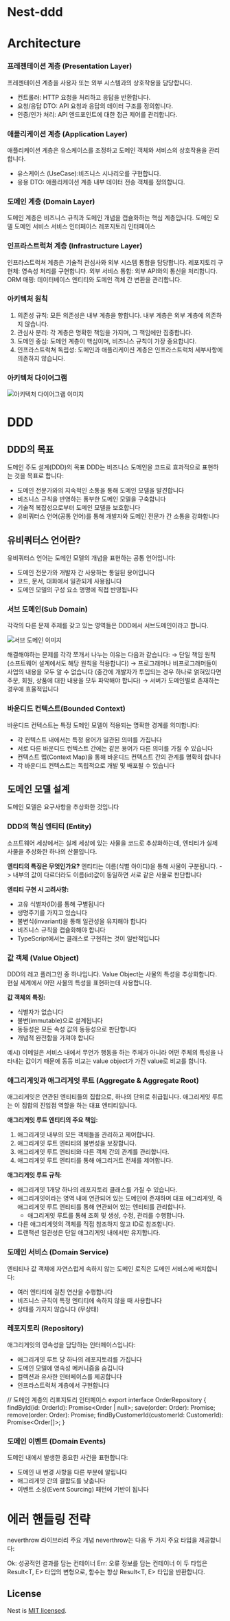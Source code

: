 # Nest-ddd

# Architecture

### 프레젠테이션 계층 (Presentation Layer)

프레젠테이션 계층을 사용자 또는 외부 시스템과의 상호작용을 담당합니다.

- 컨트롤러: HTTP 요청을 처리하고 응답을 반환합니다.
- 요청/응답 DTO: API 요청과 응답의 데이터 구조를 정의합니다.
- 인증/인가 처리: API 엔드포인트에 대한 접근 제어를 관리합니다.

### 애플리케이션 계층 (Application Layer)

애플리케이션 계층은 유스케이스를 조정하고 도메인 객체와 서비스의 상호작용을 관리합니다.

- 유스케이스 (UseCase):비즈니스 시나리오를 구현합니다.
- 응용 DTO: 애플리케이션 계층 내부 데이터 전송 객체를 정의합니다.

### 도메인 계층 (Domain Layer)

도메인 계층은 비즈니스 규칙과 도메인 개념을 캡슐화하는 핵심 계층입니다.
도메인 모델
도메인 서비스
서비스 인터페이스
레포지토리 인터페이스

### 인프라스트럭쳐 계층 (Infrastructure Layer)

인프라스트럭쳐 계층은 기술적 관심사와 외부 시스템 통합을 담당합니다.
레포지토리 구현체: 영속성 처리를 구현합니다.
외부 서비스 통합: 외부 API와의 통신을 처리합니다.
ORM 매핑: 데이터베이스 엔티티와 도메인 객체 간 변환을 관리합니다.

### 아키텍처 원칙

1. 의존성 규칙: 모든 의존성은 내부 계층을 향합니다. 내부 계층은 외부 계층에 의존하지 않습니다.
2. 관심사 분리: 각 계층은 명확한 책임을 가지며, 그 책임에만 집중합니다.
3. 도메인 중심: 도메인 계층이 핵심이며, 비즈니스 규칙이 가장 중요합니다.
4. 인프라스트럭쳐 독립성: 도메인과 애플리케이션 계층은 인프라스트럭처 세부사항에 의존하지 않습니다.

### 아키텍처 다이어그램

![아키텍처 다이어그램 이미지](/architecture-diagram.png)

# DDD

## DDD의 목표

도메인 주도 설계(DDD)의 목표
DDD는 비즈니스 도메인을 코드로 효과적으로 표현하는 것을 목표로 합니다:

- 도메인 전문가와의 지속적인 소통을 통해 도메인 모델을 발견합니다
- 비즈니스 규칙을 반영하는 풍부한 도메인 모델을 구축합니다
- 기술적 복잡성으로부터 도메인 모델을 보호합니다
- 유비쿼터스 언어(공통 언어)를 통해 개발자와 도메인 전문가 간 소통을 강화합니다

## 유비쿼터스 언어란?

유비쿼터스 언어는 도메인 모델의 개념을 표현하는 공통 언어입니다:

- 도메인 전문가와 개발자 간 사용하는 통일된 용어입니다
- 코드, 문서, 대화에서 일관되게 사용됩니다
- 도메인 모델의 구성 요소 명명에 직접 반영됩니다

### 서브 도메인(Sub Domain)

각각의 다른 문제 주제를 갖고 있는 영역들은 DDD에서 서브도메인이라고 합니다.

![서브 도메인 이미지](/sub-domain.png)

해결해야하는 문제를 각각 쪼개서 나누는 이유는 다음과 같습니다:
→ 단일 책임 원칙 (소프트웨어 설계에서도 해당 원칙을 적용합니다)
→ 프로그래머나 비프로그래머들이 사업의 내용을 모두 알 수 없습니다 (중간에 개발자가 투입되는 경우 하나로 얽혀있다면 주문, 회원, 상품에 대한 내용을 모두 파악해야 합니다)
→ 서버가 도메인별로 존재하는 경우에 효율적입니다

### 바운디드 컨텍스트(Bounded Context)

바운디드 컨텍스트는 특정 도메인 모델이 적용되는 명확한 경계를 의미합니다:

- 각 컨텍스트 내에서는 특정 용어가 일관된 의미를 가집니다
- 서로 다른 바운디드 컨텍스트 간에는 같은 용어가 다른 의미를 가질 수 있습니다
- 컨텍스트 맵(Context Map)을 통해 바운디드 컨텍스트 간의 관계를 명확히 합니다
- 각 바운디드 컨텍스트는 독립적으로 개발 및 배포될 수 있습니다

## 도메인 모델 설계

도메인 모델은 요구사항을 추상화한 것입니다

### DDD의 핵심 엔티티 (Entity)

소프트웨어 세상에서는 실제 세상에 있는 사물을 코드로 추상화하는데, 엔티티가 실제 사물을 추상화한 하나의 산물입니다.

**엔티티의 특징은 무엇인가요?**
엔티티는 이름(식별 아이디)을 통해 사물이 구분됩니다.
-> 내부의 값이 다르더라도 이름(id)값이 동일하면 서로 같은 사물로 판단합니다

**엔티티 구현 시 고려사항:**

- 고유 식별자(ID)를 통해 구별됩니다
- 생명주기를 가지고 있습니다
- 불변식(invariant)을 통해 일관성을 유지해야 합니다
- 비즈니스 규칙을 캡슐화해야 합니다
- TypeScript에서는 클래스로 구현하는 것이 일반적입니다

### 값 객체 (Value Object)

DDD의 레고 플러그인 중 하나입니다.
Value Object는 사물의 특성을 추상화합니다.
현실 세계에서 어떤 사물의 특성을 표현하는데 사용합니다.

**값 객체의 특징:**

- 식별자가 없습니다
- 불변(immutable)으로 설계됩니다
- 동등성은 모든 속성 값의 동등성으로 판단합니다
- 개념적 완전함을 가져야 합니다

예시) 이메일은 서비스 내에서 무언가 행동을 하는 주체가 아니라 어떤 주체의 특성을 나타내는 값이기 때문에 동등 비교는 value object가 가진 value로 비교를 합니다.

### 애그리게잇과 애그리게잇 루트 (Aggregate & Aggregate Root)

애그리게잇은 연관된 엔티티들의 집합으로, 하나의 단위로 취급됩니다. 애그리게잇 루트는 이 집합의 진입점 역할을 하는 대표 엔티티입니다.

**애그리게잇 루트 엔티티의 주요 책임:**

1. 애그리게잇 내부의 모든 객체들을 관리하고 제어합니다.
2. 애그리게잇 루트 엔티티의 불변성을 보장합니다.
3. 애그리게잇 루트 엔티티와 다른 객체 간의 관계를 관리합니다.
4. 애그리게잇 루트 엔티티를 통해 애그리거트 전체를 제어합니다.

**애그리게잇 루트 규칙:**

- 애그리게잇 1개당 하나의 레포지토리 클래스를 가질 수 있습니다.
- 애그리게잇이라는 영역 내에 연관되어 있는 도메인이 존재하며 대표 애그리게잇, 즉 애그리게잇 루트 엔티티를 통해 연관되어 있는 엔티티를 관리합니다.
  - 애그리게잇 루트를 통해 조회 및 생성, 수정, 관리를 수행합니다.
- 다른 애그리게잇의 객체를 직접 참조하지 않고 ID로 참조합니다.
- 트랜잭션 일관성은 단일 애그리게잇 내에서만 유지합니다.

### 도메인 서비스 (Domain Service)

엔티티나 값 객체에 자연스럽게 속하지 않는 도메인 로직은 도메인 서비스에 배치합니다:

- 여러 엔티티에 걸친 연산을 수행합니다
- 비즈니스 규칙이 특정 엔티티에 속하지 않을 때 사용합니다
- 상태를 가지지 않습니다 (무상태)

### 레포지토리 (Repository)

애그리게잇의 영속성을 담당하는 인터페이스입니다:

- 애그리게잇 루트 당 하나의 레포지토리를 가집니다
- 도메인 모델에 영속성 메커니즘을 숨깁니다
- 컬렉션과 유사한 인터페이스를 제공합니다
- 인프라스트럭처 계층에서 구현합니다

// 도메인 계층의 리포지토리 인터페이스
export interface OrderRepository {
findById(id: OrderId): Promise<Order | null>;
save(order: Order): Promise<void>;
remove(order: Order): Promise<void>;
findByCustomerId(customerId: CustomerId): Promise<Order[]>;
}

### 도메인 이벤트 (Domain Events)

도메인 내에서 발생한 중요한 사건을 표현합니다:

- 도메인 내 변경 사항을 다른 부분에 알립니다
- 애그리게잇 간의 결합도를 낮춥니다
- 이벤트 소싱(Event Sourcing) 패턴에 기반이 됩니다

# 에러 핸들링 전략

neverthrow 라이브러리 주요 개념
neverthrow는 다음 두 가지 주요 타입을 제공합니다:

Ok<T>: 성공적인 결과를 담는 컨테이너
Err<E>: 오류 정보를 담는 컨테이너
이 두 타입은 Result<T, E> 타입의 변형으로, 함수는 항상 Result<T, E> 타입을 반환합니다.

## License

Nest is [MIT licensed](https://github.com/nestjs/nest/blob/master/LICENSE).
